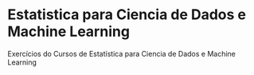 # Estatistica para Ciencia de Dados e Machine Learning
Exercícios do Cursos de Estatística para Ciencia de Dados e Machine Learning
